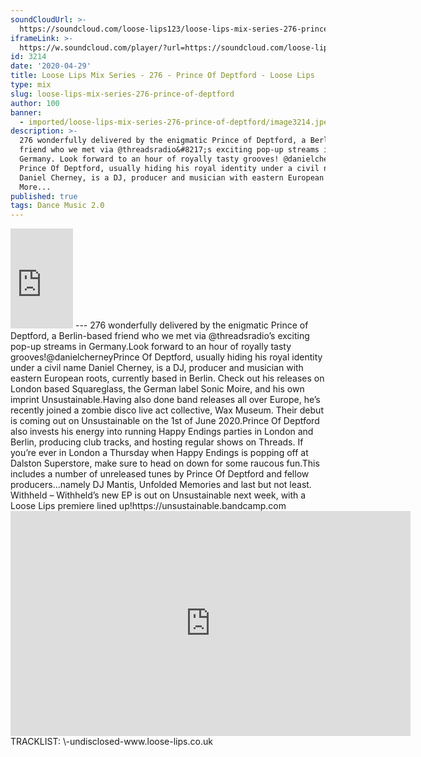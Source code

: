 ```yaml
---
soundCloudUrl: >-
  https://soundcloud.com/loose-lips123/loose-lips-mix-series-276-prince-of-deptford
iframeLink: >-
  https://w.soundcloud.com/player/?url=https://soundcloud.com/loose-lips123/loose-lips-mix-series-276-prince-of-deptford&color=00aabb&auto_play=false&hide_related=false&show_comments=true&show_user=true&show_reposts=false
id: 3214
date: '2020-04-29'
title: Loose Lips Mix Series - 276 - Prince Of Deptford - Loose Lips
type: mix
slug: loose-lips-mix-series-276-prince-of-deptford
author: 100
banner:
  - imported/loose-lips-mix-series-276-prince-of-deptford/image3214.jpeg
description: >-
  276 wonderfully delivered by the enigmatic Prince of Deptford, a Berlin-based
  friend who we met via @threadsradio&#8217;s exciting pop-up streams in
  Germany. Look forward to an hour of royally tasty grooves! @danielcherney
  Prince Of Deptford, usually hiding his royal identity under a civil name
  Daniel Cherney, is a DJ, producer and musician with eastern European [...]Read
  More...
published: true
tags: Dance Music 2.0
---
```

<iframe id="sc-widget" title="title" width="100" height="160" scrolling="no" frameborder="yes" allow="autoplay" src="https://w.soundcloud.com/player/?url=https://soundcloud.com/loose-lips123/loose-lips-mix-series-276-prince-of-deptford&amp;color=00aabb&amp;auto_play=false&amp;hide_related=false&amp;show_comments=true&amp;show_user=true&amp;show_reposts=false"></iframe>
---
276 wonderfully delivered by the enigmatic Prince of Deptford, a Berlin-based friend who we met via @threadsradio’s exciting pop-up streams in Germany.Look forward to an hour of royally tasty grooves!@danielcherneyPrince Of Deptford, usually hiding his royal identity under a civil name Daniel Cherney, is a DJ, producer and musician with eastern European roots, currently based in Berlin. Check out his releases on London based Squareglass, the German label Sonic Moire, and his own imprint Unsustainable.Having also done band releases all over Europe, he’s recently joined a zombie disco live act collective, Wax Museum. Their debut is coming out on Unsustainable on the 1st of June 2020.Prince Of Deptford also invests his energy into running Happy Endings parties in London and Berlin, producing club tracks, and hosting regular shows on Threads. If you’re ever in London a Thursday when Happy Endings is popping off at Dalston Superstore, make sure to head on down for some raucous fun.This includes a number of unreleased tunes by Prince Of Deptford and fellow producers…namely DJ Mantis, Unfolded Memories and last but not least. Withheld – Withheld’s new EP is out on Unsustainable next week, with a Loose Lips premiere lined up!https://unsustainable.bandcamp.com  
<iframe loading="lazy" title="Prince Of Deptford / January 23 / 8pm-9pm" width="640" height="360" src="https://www.youtube.com/embed/f0DnC6aCU5E?feature=oembed" frameborder="0" allow="accelerometer; autoplay; clipboard-write; encrypted-media; gyroscope; picture-in-picture" allowfullscreen=""></iframe>TRACKLIST:  
\-undisclosed-www.loose-lips.co.uk